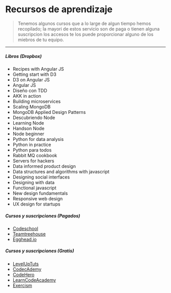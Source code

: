 # Recursos de aprendizaje
> Tenemos algunos cursos que a lo large de algun tiempo hemos recopilado; la mayori de estos servicio son de paga o tienen alguna suscripcion los accesos te los puede proporcionar alguno de los miebros de tu equipo.

---

##### Libros (Dropbox)
* Recipes with Angular JS
* Getting start with D3
* D3 on Angular JS
* Angular JS
* Diseño con TDD
* AKK in action
* Building microservices
* Scaling MongoDB
* MongoDB Applied Design Patterns
* Descubriendo Node
* Learning Node
* Handson Node
* Node beginner
* Python for data analysis
* Python in practice
* Python para todos
* Rabbit MQ cookbook
* Servers for hackers
* Data informed product design
* Data structures and algorithms with javascript
* Designing social interfaces
* Designing with data
* Functional javascript
* New design fundamentals
* Responsive web design
* UX design for startups

##### Cursos y suscripciones (Pagados)
* [Codeschool](https://www.codeschool.com/paths)
* [Teamtreehouse](https://teamtreehouse.com/tracks)
* [Egghead.io](https://egghead.io)

##### Cursos y suscripciones (Gratis)
* [LevelUpTuts](https://www.youtube.com/user/LevelUpTuts)
* [CodecAdemy](https://www.codecademy.com)
* [CodeHero](http://codehero.co)
* [LearnCodeAcademy](https://www.youtube.com/user/learncodeacademy)
* [Exercism](http://exercism.io)
